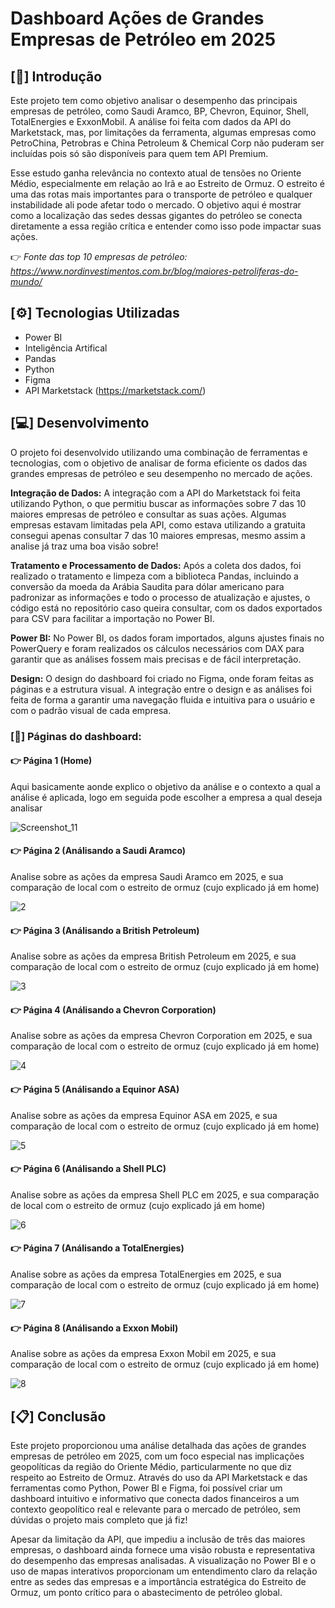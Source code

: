 # Dashboard Ações de Grandes Empresas de Petróleo em 2025
## [📖] Introdução
  Este projeto tem como objetivo analisar o desempenho das principais empresas de petróleo, como Saudi Aramco, BP, Chevron, Equinor, Shell, TotalEnergies e ExxonMobil. A análise foi feita com dados da API do Marketstack, mas, por limitações da ferramenta, algumas empresas como PetroChina, Petrobras e China Petroleum & Chemical Corp não puderam ser incluídas pois só são disponíveis para quem tem API Premium.
  
  Esse estudo ganha relevância no contexto atual de tensões no Oriente Médio, especialmente em relação ao Irã e ao Estreito de Ormuz. O estreito é uma das rotas mais importantes para o transporte de petróleo e qualquer instabilidade ali pode afetar todo o mercado. O objetivo aqui é mostrar como a localização das sedes dessas gigantes do petróleo se conecta diretamente a essa região crítica e entender como isso pode impactar suas ações.

  👉 _Fonte das top 10 empresas de petróleo: https://www.nordinvestimentos.com.br/blog/maiores-petroliferas-do-mundo/_

## [⚙️] Tecnologias Utilizadas
- Power BI
- Inteligência Artifical
- Pandas
- Python
- Figma
- API Marketstack (https://marketstack.com/)
  
## [💻] Desenvolvimento
  O projeto foi desenvolvido utilizando uma combinação de ferramentas e tecnologias, com o objetivo de analisar de forma eficiente os dados das grandes empresas de petróleo e seu desempenho no mercado de ações.
  
  **Integração de Dados:** A integração com a API do Marketstack foi feita utilizando Python, o que permitiu buscar as informações sobre 7 das 10 maiores empresas de petróleo e consultar as suas ações. Algumas empresas estavam limitadas pela API, como estava utilizando a        gratuita consegui apenas consultar 7 das 10 maiores empresas, mesmo assim a analise já traz uma boa visão sobre!
    
  **Tratamento e Processamento de Dados:** Após a coleta dos dados, foi realizado o tratamento e limpeza com a biblioteca Pandas, incluindo a conversão da moeda da Arábia Saudita para dólar americano para padronizar as       informações e todo o processo de atualização e ajustes, o código está no repositório caso queira consultar, com os dados exportados para CSV para facilitar a importação no Power BI.
  
  **Power BI:** No Power BI, os dados foram importados, alguns ajustes finais no PowerQuery e foram realizados os cálculos necessários com DAX para garantir que as análises fossem mais precisas e de fácil interpretação.
  
  **Design:** O design do dashboard foi criado no Figma, onde foram feitas as páginas e a estrutura visual. A integração entre o design e as análises foi feita de forma a garantir uma navegação fluida e intuitiva para o usuário e com o padrão visual de cada empresa.

  ### [📄] Páginas do dashboard:
  
  #### 👉 Página 1 (Home)
  
  Aqui basicamente aonde explico o objetivo da análise e o contexto a qual a análise é aplicada, logo em seguida pode escolher a empresa a qual deseja analisar
  
  ![Screenshot_11](https://github.com/user-attachments/assets/9bedd244-64ae-45c4-ada2-3a4a2509e91c)

  #### 👉 Página 2 (Análisando a Saudi Aramco)

  Analise sobre as ações da empresa Saudi Aramco em 2025, e sua comparação de local com o estreito de ormuz (cujo explicado já em home)
  
  ![2](https://github.com/user-attachments/assets/b883bdc3-31d5-4ef7-b98a-c4161153ad5b)

  #### 👉 Página 3 (Análisando a British Petroleum)

  Analise sobre as ações da empresa British Petroleum em 2025, e sua comparação de local com o estreito de ormuz (cujo explicado já em home)
  
  ![3](https://github.com/user-attachments/assets/03d750eb-a46c-409e-852d-8aaaf03d7c7d)

  #### 👉 Página 4 (Análisando a Chevron Corporation)

  Analise sobre as ações da empresa Chevron Corporation em 2025, e sua comparação de local com o estreito de ormuz (cujo explicado já em home)

  ![4](https://github.com/user-attachments/assets/3d31d6c8-8e84-491e-9960-aa7bb378e04d)

  #### 👉 Página 5 (Análisando a Equinor ASA)

  Analise sobre as ações da empresa Equinor ASA em 2025, e sua comparação de local com o estreito de ormuz (cujo explicado já em home)

  ![5](https://github.com/user-attachments/assets/c7a8e331-8ad3-459a-83ef-4f5edbb803cb)

  #### 👉 Página 6 (Análisando a Shell PLC)

  Analise sobre as ações da empresa Shell PLC em 2025, e sua comparação de local com o estreito de ormuz (cujo explicado já em home)

  ![6](https://github.com/user-attachments/assets/a416816c-43d2-43a7-adf3-b64de6491445)
  
  #### 👉 Página 7 (Análisando a TotalEnergies)

  Analise sobre as ações da empresa TotalEnergies em 2025, e sua comparação de local com o estreito de ormuz (cujo explicado já em home)

  ![7](https://github.com/user-attachments/assets/e1be170b-485f-41f2-86ac-becc7a2610a4)
  
  #### 👉 Página 8 (Análisando a Exxon Mobil)

  Analise sobre as ações da empresa Exxon Mobil em 2025, e sua comparação de local com o estreito de ormuz (cujo explicado já em home)

  ![8](https://github.com/user-attachments/assets/3c6743bf-80f3-496d-a955-39e2c746fd81)
  

## [📋] Conclusão

Este projeto proporcionou uma análise detalhada das ações de grandes empresas de petróleo em 2025, com um foco especial nas implicações geopolíticas da região do Oriente Médio, particularmente no que diz respeito ao Estreito de Ormuz. Através do uso da API Marketstack e das ferramentas como Python, Power BI e Figma, foi possível criar um dashboard intuitivo e informativo que conecta dados financeiros a um contexto geopolítico real e relevante para o mercado de petróleo, sem dúvidas o projeto mais completo que já fiz!

Apesar da limitação da API, que impediu a inclusão de três das maiores empresas, o dashboard ainda fornece uma visão robusta e representativa do desempenho das empresas analisadas. A visualização no Power BI e o uso de mapas interativos proporcionam um entendimento claro da relação entre as sedes das empresas e a importância estratégica do Estreito de Ormuz, um ponto crítico para o abastecimento de petróleo global.
